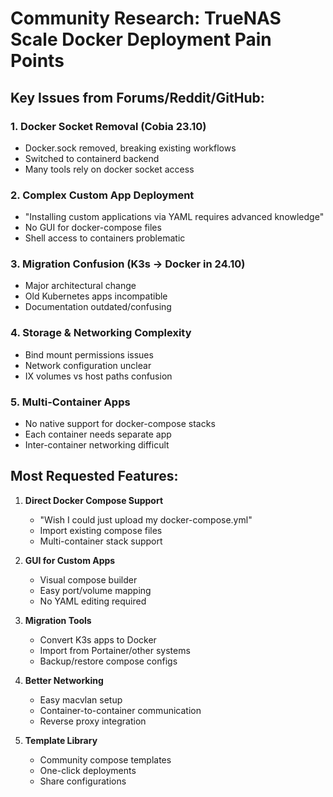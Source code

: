 # Community Research: TrueNAS Scale Docker Deployment Pain Points

## Key Issues from Forums/Reddit/GitHub:

### 1. **Docker Socket Removal (Cobia 23.10)**
- Docker.sock removed, breaking existing workflows
- Switched to containerd backend
- Many tools rely on docker socket access

### 2. **Complex Custom App Deployment**
- "Installing custom applications via YAML requires advanced knowledge"
- No GUI for docker-compose files
- Shell access to containers problematic

### 3. **Migration Confusion (K3s → Docker in 24.10)**
- Major architectural change
- Old Kubernetes apps incompatible
- Documentation outdated/confusing

### 4. **Storage & Networking Complexity**
- Bind mount permissions issues
- Network configuration unclear
- IX volumes vs host paths confusion

### 5. **Multi-Container Apps**
- No native support for docker-compose stacks
- Each container needs separate app
- Inter-container networking difficult

## Most Requested Features:

1. **Direct Docker Compose Support**
   - "Wish I could just upload my docker-compose.yml"
   - Import existing compose files
   - Multi-container stack support

2. **GUI for Custom Apps**
   - Visual compose builder
   - Easy port/volume mapping
   - No YAML editing required

3. **Migration Tools**
   - Convert K3s apps to Docker
   - Import from Portainer/other systems
   - Backup/restore compose configs

4. **Better Networking**
   - Easy macvlan setup
   - Container-to-container communication
   - Reverse proxy integration

5. **Template Library**
   - Community compose templates
   - One-click deployments
   - Share configurations